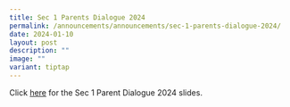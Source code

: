 ```yaml
---
title: Sec 1 Parents Dialogue 2024
permalink: /announcements/announcements/sec-1-parents-dialogue-2024/
date: 2024-01-10
layout: post
description: ""
image: ""
variant: tiptap
---
```

<p>Click&nbsp;<a href="https://www.crestsec.edu.sg/info-at-crest/useful-links/parent/" rel="noopener noreferrer nofollow" target="_blank">here</a> for the Sec 1 Parent Dialogue 2024 slides.</p>